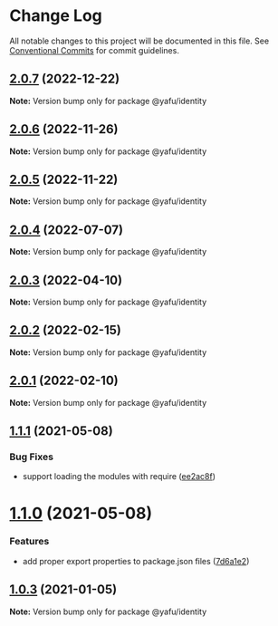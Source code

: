 # Change Log

All notable changes to this project will be documented in this file.
See [Conventional Commits](https://conventionalcommits.org) for commit guidelines.

## [2.0.7](https://github.com/TheLudd/yafu-mono/compare/@yafu/identity@2.0.6...@yafu/identity@2.0.7) (2022-12-22)

**Note:** Version bump only for package @yafu/identity





## [2.0.6](https://github.com/TheLudd/yafu-mono/compare/@yafu/identity@2.0.5...@yafu/identity@2.0.6) (2022-11-26)

**Note:** Version bump only for package @yafu/identity





## [2.0.5](https://github.com/TheLudd/yafu-mono/compare/@yafu/identity@2.0.4...@yafu/identity@2.0.5) (2022-11-22)

**Note:** Version bump only for package @yafu/identity





## [2.0.4](https://github.com/TheLudd/yafu-mono/compare/@yafu/identity@2.0.3...@yafu/identity@2.0.4) (2022-07-07)

**Note:** Version bump only for package @yafu/identity





## [2.0.3](https://github.com/TheLudd/yafu-mono/compare/@yafu/identity@2.0.2...@yafu/identity@2.0.3) (2022-04-10)

**Note:** Version bump only for package @yafu/identity





## [2.0.2](https://github.com/TheLudd/yafu-mono/compare/@yafu/identity@2.0.1...@yafu/identity@2.0.2) (2022-02-15)

**Note:** Version bump only for package @yafu/identity





## [2.0.1](https://github.com/TheLudd/yafu-mono/compare/@yafu/identity@2.0.0...@yafu/identity@2.0.1) (2022-02-10)

**Note:** Version bump only for package @yafu/identity





## [1.1.1](https://github.com/TheLudd/yafu-mono/compare/@yafu/identity@1.1.0...@yafu/identity@1.1.1) (2021-05-08)


### Bug Fixes

* support loading the modules with require ([ee2ac8f](https://github.com/TheLudd/yafu-mono/commit/ee2ac8f9ff737bb3aad2fe6fda8c89c8d8e5c72c))





# [1.1.0](https://github.com/TheLudd/yafu-mono/compare/@yafu/identity@1.0.4...@yafu/identity@1.1.0) (2021-05-08)


### Features

* add proper export properties to package.json files ([7d6a1e2](https://github.com/TheLudd/yafu-mono/commit/7d6a1e2e24942281f93f66ded542ebcc5d1815a1))





## [1.0.3](https://github.com/TheLudd/yafu-mono/compare/@yafu/identity@1.0.2...@yafu/identity@1.0.3) (2021-01-05)

**Note:** Version bump only for package @yafu/identity
